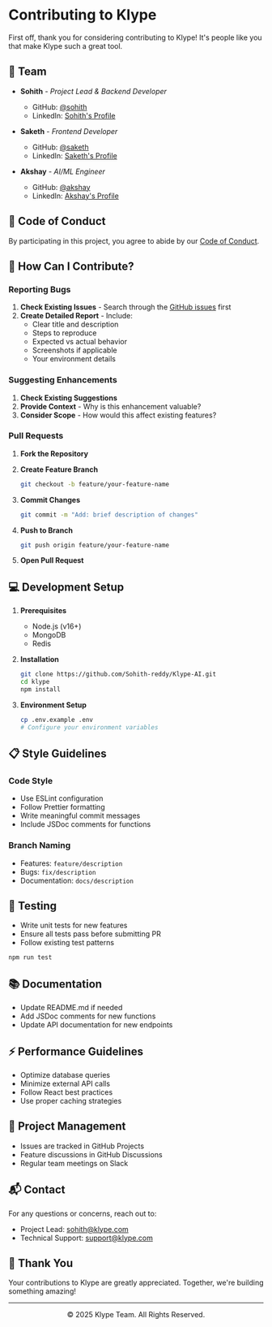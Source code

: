 # Contributing to Klype

First off, thank you for considering contributing to Klype! It's people like you that make Klype such a great tool.

## 🤝 Team

- **Sohith** - _Project Lead & Backend Developer_
  - GitHub: [@sohith](https://github.com/Sohith-reddy)
  - LinkedIn: [Sohith's Profile](https://linkedin.com/in/sohithreddy)

- **Saketh** - _Frontend Developer_
  - GitHub: [@saketh](https://github.com/saki1205)
  - LinkedIn: [Saketh's Profile](https://www.linkedin.com/in/saketh-mothe/)

- **Akshay** - _AI/ML Engineer_
  - GitHub: [@akshay](https://github.com/akki-2004)
  - LinkedIn: [Akshay's Profile](https://www.linkedin.com/in/tirumani-satya-akshay-bb4885284)

## 📝 Code of Conduct

By participating in this project, you agree to abide by our [Code of Conduct](CODE_OF_CONDUCT.md).

## 🚀 How Can I Contribute?

### Reporting Bugs

1. **Check Existing Issues** - Search through the [GitHub issues](https://github.com/yourusername/klype/issues) first
2. **Create Detailed Report** - Include:
   - Clear title and description
   - Steps to reproduce
   - Expected vs actual behavior
   - Screenshots if applicable
   - Your environment details

### Suggesting Enhancements

1. **Check Existing Suggestions**
2. **Provide Context** - Why is this enhancement valuable?
3. **Consider Scope** - How would this affect existing features?

### Pull Requests

1. **Fork the Repository**
2. **Create Feature Branch**

   ```bash
   git checkout -b feature/your-feature-name
   ```

3. **Commit Changes**

   ```bash
   git commit -m "Add: brief description of changes"
   ```

4. **Push to Branch**

   ```bash
   git push origin feature/your-feature-name
   ```

5. **Open Pull Request**

## 💻 Development Setup

1. **Prerequisites**
   - Node.js (v16+)
   - MongoDB
   - Redis

2. **Installation**

   ```bash
   git clone https://github.com/Sohith-reddy/Klype-AI.git
   cd klype
   npm install
   ```

3. **Environment Setup**

   ```bash
   cp .env.example .env
   # Configure your environment variables
   ```

## 📋 Style Guidelines

### Code Style

- Use ESLint configuration
- Follow Prettier formatting
- Write meaningful commit messages
- Include JSDoc comments for functions

### Branch Naming

- Features: `feature/description`
- Bugs: `fix/description`
- Documentation: `docs/description`

## 🧪 Testing

- Write unit tests for new features
- Ensure all tests pass before submitting PR
- Follow existing test patterns

```bash
npm run test
```

## 📚 Documentation

- Update README.md if needed
- Add JSDoc comments for new functions
- Update API documentation for new endpoints

## ⚡ Performance Guidelines

- Optimize database queries
- Minimize external API calls
- Follow React best practices
- Use proper caching strategies

## 🎯 Project Management

- Issues are tracked in GitHub Projects
- Feature discussions in GitHub Discussions
- Regular team meetings on Slack

## 📬 Contact

For any questions or concerns, reach out to:

- Project Lead: <sohith@klype.com>
- Technical Support: <support@klype.com>

## 🙏 Thank You

Your contributions to Klype are greatly appreciated. Together, we're building something amazing!

---

<p align="center">© 2025 Klype Team. All Rights Reserved.</p>
